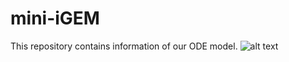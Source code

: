 # mini-iGEM
This repository contains information of our ODE model.
![alt text](https://github.com/Feanor007/mini-iGEM/Modelling/model.png?raw=true)
